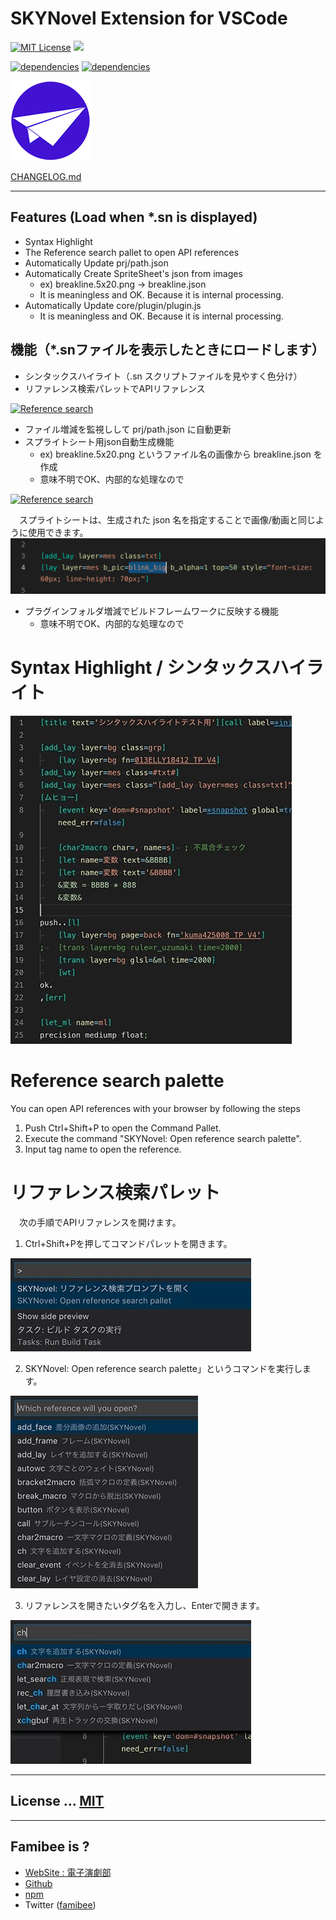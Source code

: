 # SKYNovel Extension for VSCode
[![MIT License](https://img.shields.io/github/license/famibee/SKYNovel-vscode-extension.svg)](LICENSE)
![](https://img.shields.io/badge/platform-windows%20%7C%20macos-lightgrey.svg)

[![dependencies](https://david-dm.org/famibee/SKYNovel-vscode-extension/status.svg)](https://david-dm.org/famibee/SKYNovel-vscode-extension)
[![dependencies](https://david-dm.org/famibee/SKYNovel-vscode-extension/dev-status.svg)](https://david-dm.org/famibee/SKYNovel-vscode-extension?type=dev)

![logo.svg](images/icon.png)

[CHANGELOG.md](CHANGELOG.md)

---

## Features (Load when *.sn is displayed)
- Syntax Highlight
- The Reference search pallet to open API references
- Automatically Update prj/path.json
- Automatically Create SpriteSheet's json from images
	+ ex) breakline.5x20.png -> breakline.json
	+ It is meaningless and OK. Because it is internal processing.
- Automatically Update core/plugin/plugin.js
	+ It is meaningless and OK. Because it is internal processing.

## 機能（*.snファイルを表示したときにロードします）
- シンタックスハイライト（.sn スクリプトファイルを見やすく色分け）
- リファレンス検索パレットでAPIリファレンス

[![Reference search](https://blog-imgs-123.fc2.com/f/a/m/famibee/190204ref_search.gif)](https://www.youtube.com/watch?v=uIkWnAGBkGM "Reference search")

- ファイル増減を監視しして prj/path.json に自動更新
- スプライトシート用json自動生成機能
	+ ex) breakline.5x20.png というファイル名の画像から breakline.json を作成
	+ 意味不明でOK、内部的な処理なので

[![Reference search](https://blog-imgs-123.fc2.com/f/a/m/famibee/190204automatically.gif)](https://www.youtube.com/watch?v=tfrkImoufU4 "Reference search")

　スプライトシートは、生成された json 名を指定することで画像/動画と同じように使用できます。
![auto_json.png](images/auto_json.png)


- プラグインフォルダ増減でビルドフレームワークに反映する機能
	+ 意味不明でOK、内部的な処理なので

# Syntax Highlight / シンタックスハイライト
![](images/syntax_highlight.jpg)

# Reference search palette
You can open API references with your browser by following the steps
1. Push Ctrl+Shift+P to open the Command Pallet.
3. Execute the command "SKYNovel: Open reference search palette".
3. Input tag name to open the reference.

# リファレンス検索パレット
　次の手順でAPIリファレンスを開けます。
1. Ctrl+Shift+Pを押してコマンドパレットを開きます。

![](images/ref_search0.jpg)

2. SKYNovel: Open reference search palette」というコマンドを実行します。

![](images/ref_search1.jpg)

3. リファレンスを開きたいタグ名を入力し、Enterで開きます。

![](images/ref_search2.jpg)

---
## License ... [MIT](LICENSE)

---
## Famibee is ?
- [WebSite : 電子演劇部](https://famibee.blog.fc2.com/)
- [Github](https://github.com/famibee/SKYNovel)
- [npm](https://www.npmjs.com/package/skynovel)
- Twitter ([famibee](https://twitter.com/famibee))
